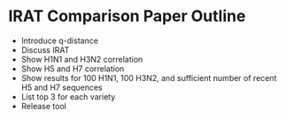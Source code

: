 # IRAT Comparison Paper Outline

+ Introduce q-distance
+ Discuss IRAT
+ Show H1N1 and H3N2 correlation
+ Show H5 and H7 correlation
+ Show results for 100 H1N1, 100 H3N2, and sufficient number of recent H5 and H7 sequences
+ List top 3 for each variety
+ Release tool